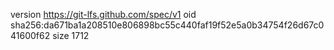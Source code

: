 version https://git-lfs.github.com/spec/v1
oid sha256:da671ba1a208510e806898bc55c440faf19f52e5a0b34754f26d67c041600f62
size 1712
